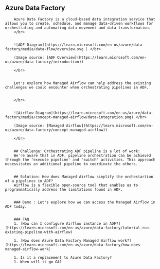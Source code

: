 ## Azure Data Factory
		Azure Data Factory is a cloud-based data integration service that allows you to create, schedule, and manage data-driven workflows for orchestrating and automating data movement and data transformation.
		</br>
		

		![ADF Diagram](https://learn.microsoft.com/en-us/azure/data-factory/media/data-flow/overview.svg ) </br>
		(Image source: [ADF Overview](https://learn.microsoft.com/en-us/azure/data-factory/introduction))
		</br>
		

		Let's explore how Managed Airflow can help address the existing challenges we could encounter when orchestrating pipelines in ADF.
		

		</br>
		

		![Airflow Diagram](https://learn.microsoft.com/en-us/azure/data-factory/media/concept-managed-airflow/data-integration.png) </br>
		(Image source: [Managed Airflow](https://learn.microsoft.com/en-us/azure/data-factory/concept-managed-airflow))
		</br>
		

		## Challenge: Orchestrating ADF pipeline is a lot of work!
		We're aware that in ADF, pipeline orchestration can be achieved through the 'execute pipeline' and 'switch' activities. This approach necessitates an additional pipeline to coordinate the others.
		

		## Solution: How does Managed Airflow simplify the orchestartion of a pipelines in ADF?
		Airflow is a flexible open-source tool that enables us to programmatically address the limitations found in ADF. 
		

		### Demo : Let's explore how we can access the Managed Airflow in ADF today.
		

		### FAQ
		1. [How can I configure Airflow instance in ADF?](https://learn.microsoft.com/en-us/azure/data-factory/tutorial-run-existing-pipeline-with-airflow)
		1. [How does Azure Data Factory Managed Airflow work?](https://learn.microsoft.com/en-us/azure/data-factory/how-does-managed-airflow-work)
		1. Is it a replacement to Azure Data Factory?
		1. When will it go GA?

